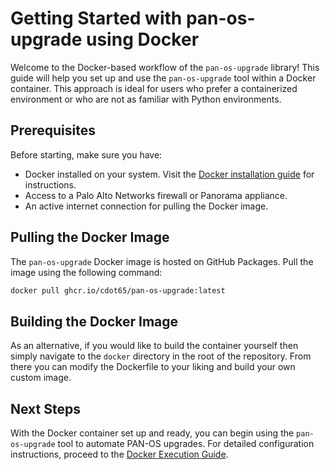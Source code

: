 # Getting Started with pan-os-upgrade using Docker

Welcome to the Docker-based workflow of the `pan-os-upgrade` library! This guide will help you set up and use the `pan-os-upgrade` tool within a Docker container. This approach is ideal for users who prefer a containerized environment or who are not as familiar with Python environments.

## Prerequisites

Before starting, make sure you have:

- Docker installed on your system. Visit the [Docker installation guide](https://docs.docker.com/get-docker/) for instructions.
- Access to a Palo Alto Networks firewall or Panorama appliance.
- An active internet connection for pulling the Docker image.

## Pulling the Docker Image

The `pan-os-upgrade` Docker image is hosted on GitHub Packages. Pull the image using the following command:

```bash
docker pull ghcr.io/cdot65/pan-os-upgrade:latest
```

## Building the Docker Image

As an alternative, if you would like to build the container yourself then simply navigate to the `docker` directory in the root of the repository. From there you can modify the Dockerfile to your liking and build your own custom image.

## Next Steps

With the Docker container set up and ready, you can begin using the `pan-os-upgrade` tool to automate PAN-OS upgrades. For detailed configuration instructions, proceed to the [Docker Execution Guide](execution.md).
